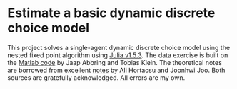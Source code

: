 # Estimate a basic dynamic discrete choice model
This project solves a single-agent dynamic discrete choice model using the nested fixed point algorithm using [Julia v1.5.3](https://julialang.org/). The data exercise is built on the [Matlab code](https://github.com/jabbring/dynamic-discrete-choice) by Jaap Abbring and Tobias Klein. The theoretical notes are borrowed from excellent [notes](https://www.dropbox.com/s/r28pxyckyqdbgwv/Structural_Methods_IO_QM_upload.pdf?dl=0) by Ali Hortacsu and Joonhwi Joo. Both sources are gratefully acknowledged. All errors are my own.
